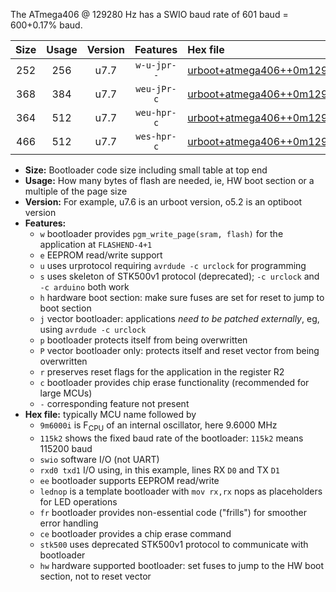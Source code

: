 The ATmega406 @ 129280 Hz has a SWIO baud rate of 601 baud = 600+0.17% baud.

|Size|Usage|Version|Features|Hex file|
|:-:|:-:|:-:|:-:|:--|
|252|256|u7.7|`w-u-jpr--`|[urboot+atmega406++0m129280i++++0k6_swio_rxb0_txb1.hex](https://raw.githubusercontent.com/stefanrueger/urboot.hex/main/mcus/atmega406/internal_oscillator/fint++0m129280_Hz/br++++0k6_bps/urboot+atmega406++0m129280i++++0k6_swio_rxb0_txb1.hex)|
|368|384|u7.7|`weu-jPr-c`|[urboot+atmega406++0m129280i++++0k6_swio_rxb0_txb1_ee_lednop_fr_ce.hex](https://raw.githubusercontent.com/stefanrueger/urboot.hex/main/mcus/atmega406/internal_oscillator/fint++0m129280_Hz/br++++0k6_bps/urboot+atmega406++0m129280i++++0k6_swio_rxb0_txb1_ee_lednop_fr_ce.hex)|
|364|512|u7.7|`weu-hpr-c`|[urboot+atmega406++0m129280i++++0k6_swio_rxb0_txb1_ee_lednop_fr_ce_hw.hex](https://raw.githubusercontent.com/stefanrueger/urboot.hex/main/mcus/atmega406/internal_oscillator/fint++0m129280_Hz/br++++0k6_bps/urboot+atmega406++0m129280i++++0k6_swio_rxb0_txb1_ee_lednop_fr_ce_hw.hex)|
|466|512|u7.7|`wes-hpr-c`|[urboot+atmega406++0m129280i++++0k6_swio_rxb0_txb1_ee_lednop_fr_ce_stk500_hw.hex](https://raw.githubusercontent.com/stefanrueger/urboot.hex/main/mcus/atmega406/internal_oscillator/fint++0m129280_Hz/br++++0k6_bps/urboot+atmega406++0m129280i++++0k6_swio_rxb0_txb1_ee_lednop_fr_ce_stk500_hw.hex)|

- **Size:** Bootloader code size including small table at top end
- **Usage:** How many bytes of flash are needed, ie, HW boot section or a multiple of the page size
- **Version:** For example, u7.6 is an urboot version, o5.2 is an optiboot version
- **Features:**
  + `w` bootloader provides `pgm_write_page(sram, flash)` for the application at `FLASHEND-4+1`
  + `e` EEPROM read/write support
  + `u` uses urprotocol requiring `avrdude -c urclock` for programming
  + `s` uses skeleton of STK500v1 protocol (deprecated); `-c urclock` and `-c arduino` both work
  + `h` hardware boot section: make sure fuses are set for reset to jump to boot section
  + `j` vector bootloader: applications *need to be patched externally*, eg, using `avrdude -c urclock`
  + `p` bootloader protects itself from being overwritten
  + `P` vector bootloader only: protects itself and reset vector from being overwritten
  + `r` preserves reset flags for the application in the register R2
  + `c` bootloader provides chip erase functionality (recommended for large MCUs)
  + `-` corresponding feature not present
- **Hex file:** typically MCU name followed by
  + `9m6000i` is F<sub>CPU</sub> of an internal oscillator, here 9.6000 MHz
  + `115k2` shows the fixed baud rate of the bootloader: `115k2` means 115200 baud
  + `swio` software I/O (not UART)
  + `rxd0 txd1` I/O using, in this example, lines RX `D0` and TX `D1`
  + `ee` bootloader supports EEPROM read/write
  + `lednop` is a template bootloader with `mov rx,rx` nops as placeholders for LED operations
  + `fr` bootloader provides non-essential code ("frills") for smoother error handling
  + `ce` bootloader provides a chip erase command
  + `stk500` uses deprecated STK500v1 protocol to communicate with bootloader
  + `hw` hardware supported bootloader: set fuses to jump to the HW boot section, not to reset vector
